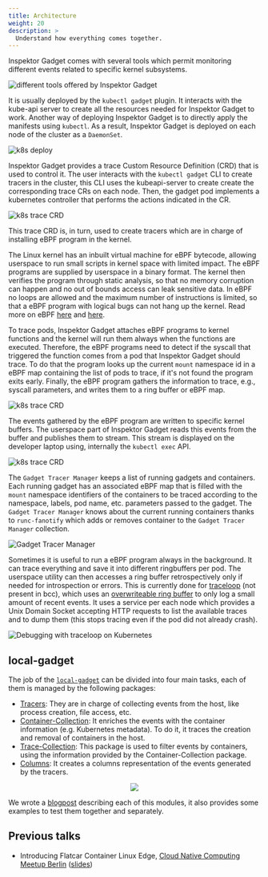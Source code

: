```yaml
---
title: Architecture
weight: 20
description: >
  Understand how everything comes together.
---
```


Inspektor Gadget comes with several tools which permit monitoring different
events related to specific kernel subsystems.

![different tools offered by Inspektor Gadget](images/architecture/ebpf.svg)

It is usually deployed by the `kubectl gadget` plugin. It interacts with the
kube-api server to create all the resources needed for Inspektor Gadget to work.
Another way of deploying Inspektor Gadget is to directly apply the manifests
using `kubectl`.
As a result, Inspektor Gadget is deployed on each node of the cluster as a
`DaemonSet`.

![k8s deploy](images/architecture/k8s_deploy.svg)

Inspektor Gadget provides a trace Custom Resource Definition (CRD) that is used
to control it. The user interacts with the `kubectl gadget` CLI to create
tracers in the cluster, this CLI uses the kubeapi-server to create create the
corresponding trace CRs on each node. Then, the gadget pod implements a
kubernetes controller that performs the actions indicated in the CR.

![k8s trace CRD](images/architecture/k8s_trace.svg)

This trace CRD is, in turn, used to create tracers which are in charge of
installing eBPF program in the kernel.

The Linux kernel has an inbuilt virtual machine for eBPF bytecode, allowing
userspace to run small scripts in kernel space with limited impact.
The eBPF programs are supplied by userspace in a binary format. The kernel
then verifies the program through static analysis, so that no memory corruption
can happen and no out of bounds access can leak sensitive data.
In eBPF no loops are allowed and the maximum number of instructions is limited,
so that a eBPF program with logical bugs can not hang up the kernel.
Read more on eBPF [here](https://lwn.net/Articles/740157/) and [here](https://www.brendangregg.com/ebpf.html).

To trace pods, Inspektor Gadget attaches eBPF programs to kernel functions and
the kernel will run them always when the functions are executed. Therefore, the
eBPF programs need to detect if the syscall that triggered the function comes
from a pod that Inspektor Gadget should trace. To do that the program looks up
the current `mount` namespace id in a eBPF map containing the list of pods to
trace, if it's not found the program exits early.
Finally, the eBPF program gathers the information to trace, e.g., syscall
parameters, and writes them to a ring buffer or eBPF map.

![k8s trace CRD](images/architecture/k8s_install.svg)

The events gathered by the eBPF program are written to specific kernel buffers.
The userspace part of Inspektor Gadget reads this events from the buffer and
publishes them to stream.
This stream is displayed on the developer laptop using, internally the
`kubectl exec` API.

![k8s trace CRD](images/architecture/k8s_event.svg)


The `Gadget Tracer Manager` keeps a list of running gadgets and containers.
Each running gadget has an associated eBPF map that is filled with the `mount`
namespace identifiers of the containers to be traced according to the namespace,
labels, pod name, etc. parameters passed to the gadget.
The `Gadget Tracer Manager` knows about the current running containers thanks to
`runc-fanotify` which adds or removes container to the `Gadget Tracer Manager`
collection.

![Gadget Tracer Manager](images/architecture/gadget-tracer-manager.svg)

Sometimes it is useful to run a eBPF program always in the background. It can trace
everything and save it into different ringbuffers per pod.
The userspace utility can then accesses a ring buffer retrospectively only if needed
for introspection or errors. This is currently done for [traceloop](https://github.com/kinvolk/traceloop) (not present in bcc),
which uses an [overwriteable ring buffer](https://lwn.net/Articles/694140/) to only log a small amount of recent events.
It uses a service per each node which provides a Unix Domain Socket accepting HTTP
requests to list the available traces and to dump them (this stops tracing even if the
pod did not already crash).

![Debugging with traceloop on Kubernetes](images/architecture/traceloop.svg)

## local-gadget

The job of the [`local-gadget`](local-gadget.md) can be divided into four main
tasks, each of them is managed by the following packages:
- [Tracers](../pkg/gadgets/): They are in charge of collecting events from the
  host, like process creation, file access, etc.
- [Container-Collection](../pkg/container-collection/): It enriches the events
  with the container information (e.g. Kubernetes metadata). To do it, it traces
  the creation and removal of containers in the host.
- [Trace-Collection](../pkg/tracer-collection/): This package is used to filter
  events by containers, using the information provided by the
  Container-Collection package.
- [Columns](../pkg/columns/): It creates a columns representation of the events
  generated by the tracers.

<p align="center">
  <img src="images/architecture/local-gadget.svg">
</p>

We wrote a
[blogpost](https://www.inspektor-gadget.io/blog/2022/09/using-inspektor-gadget-from-golang-applications/)
describing each of this modules, it also provides some examples to test them
together and separately.

## Previous talks

- Introducing Flatcar Container Linux Edge, [Cloud Native Computing Meetup Berlin](https://www.meetup.com/Cloud-Native-Computing-Berlin/events/260143677/) ([slides](https://docs.google.com/presentation/d/1YF7R2b9HHYrcdpz2BuBznpISuVVZsXZEwD8a6SJoDwQ/edit))
